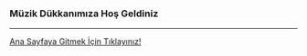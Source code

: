 
<h3>Müzik Dükkanımıza Hoş Geldiniz</h3>
<hr>

<a href="http://127.0.0.1:5500/index.html" target="_blank">
Ana Sayfaya Gitmek İçin Tıklayınız!
</a>
